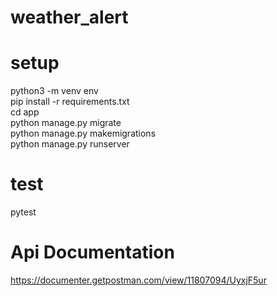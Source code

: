 # weather_alert
# setup

python3 -m venv env  
pip install -r requirements.txt  
cd app  
python manage.py migrate   
python manage.py makemigrations   
python manage.py runserver   

# test

pytest

# Api Documentation

https://documenter.getpostman.com/view/11807094/UyxjF5ur

